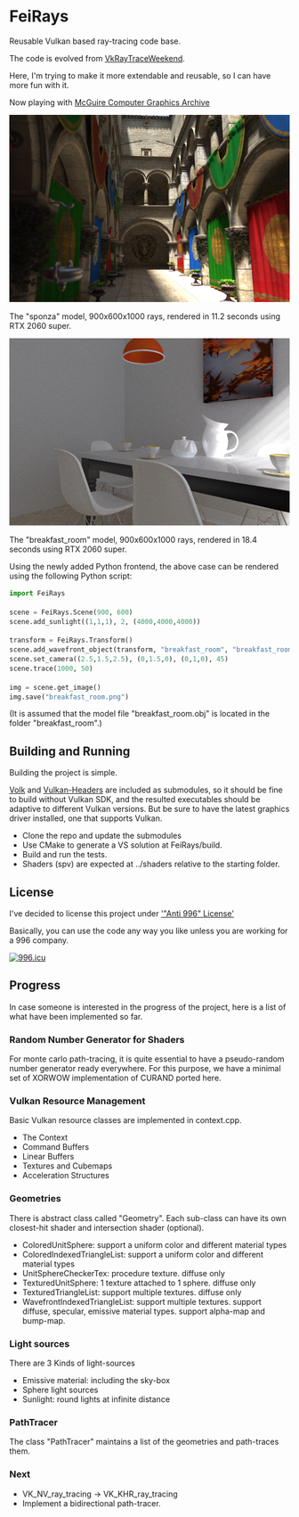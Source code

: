 # FeiRays
Reusable Vulkan based ray-tracing code base.

The code is evolved from [VkRayTraceWeekend](https://github.com/fynv/VkRayTraceWeekend).

Here, I'm trying to make it more extendable and reusable, so I can have more fun with it.

Now playing with [McGuire Computer Graphics Archive](https://casual-effects.com/data/)

<img src="gallery/sponza.png" width="900px">

The "sponza" model, 900x600x1000 rays, rendered in 11.2 seconds using RTX 2060 super.

<img src="gallery/breakfast_room.png" width="900px">

The "breakfast_room" model, 900x600x1000 rays, rendered in 18.4 seconds using RTX 2060 super.

Using the newly added Python frontend, the above case can be rendered using the following Python script:

```python
import FeiRays

scene = FeiRays.Scene(900, 600)
scene.add_sunlight((1,1,1), 2, (4000,4000,4000))

transform = FeiRays.Transform()
scene.add_wavefront_object(transform, "breakfast_room", "breakfast_room.obj")
scene.set_camera((2.5,1.5,2.5), (0,1.5,0), (0,1,0), 45)
scene.trace(1000, 50)

img = scene.get_image()
img.save("breakfast_room.png")
```
(It is assumed that the model file "breakfast_room.obj" is located in the folder "breakfast_room".)

## Building and Running

Building the project is simple. 

[Volk](https://github.com/zeux/volk.git) and [Vulkan-Headers](https://github.com/KhronosGroup/Vulkan-Headers.git) are included as submodules,
so it should be fine to build without Vulkan SDK, and the resulted executables should be adaptive to different Vulkan versions. 
But be sure to have the latest graphics driver installed, one that supports Vulkan. 

* Clone the repo and update the submodules
* Use CMake to generate a VS solution at FeiRays/build.
* Build and run the tests. 
* Shaders (spv) are expected at ../shaders relative to the starting folder.

## License 

I've decided to license this project under ['"Anti 996" License'](https://github.com/996icu/996.ICU/blob/master/LICENSE)

Basically, you can use the code any way you like unless you are working for a 996 company.

[![996.icu](https://img.shields.io/badge/link-996.icu-red.svg)](https://996.icu)


## Progress

In case someone is interested in the progress of the project, here is a list of what have been implemented so far.

### Random Number Generator for Shaders

For monte carlo path-tracing, it is quite essential to have a pseudo-random number generator ready everywhere.
For this purpose, we have a minimal set of XORWOW implementation of CURAND ported here. 

### Vulkan Resource Management

Basic Vulkan resource classes are implemented in context.cpp.

* The Context
* Command Buffers
* Linear Buffers
* Textures and Cubemaps
* Acceleration Structures

### Geometries

There is abstract class called "Geometry". Each sub-class can have its own closest-hit shader and intersection shader (optional).

* ColoredUnitSphere: support a uniform color and different material types
* ColoredIndexedTriangleList: support a uniform color and different material types
* UnitSphereCheckerTex: procedure texture. diffuse only
* TexturedUnitSphere: 1 texture attached to 1 sphere. diffuse only
* TexturedTriangleList: support multiple textures. diffuse only
* WavefrontIndexedTriangleList: support multiple textures. support diffuse, specular, emissive material types. support alpha-map and bump-map.

### Light sources

There are 3 Kinds of light-sources

* Emissive material: including the sky-box
* Sphere light sources
* Sunlight: round lights at infinite distance 

### PathTracer

The class "PathTracer" maintains a list of the geometries and path-traces them.


### Next

* VK_NV_ray_tracing -> VK_KHR_ray_tracing 
* Implement a bidirectional path-tracer.
